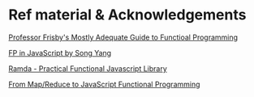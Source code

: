 # Ref material & Acknowledgements

[Professor Frisby's Mostly Adequate Guide to Functioal Programming](https://github.com/MostlyAdequate/mostly-adequate-guide)

[FP in JavaScript by Song Yang](http://owenyang0.github.io/2015/04/12/functional-programming-in-javascript/)

[Ramda - Practical Functional Javascript Library](https://github.com/ramda/ramda)

[From Map/Reduce to JavaScript Functional Programming](https://hacks.mozilla.org/2015/01/from-mapreduce-to-javascript-functional-programming/)
